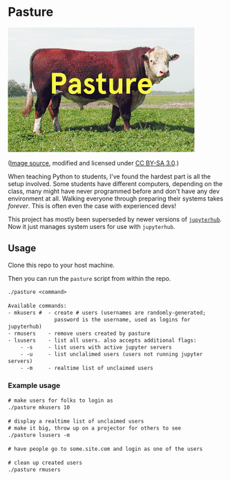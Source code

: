 # Pasture

![Pasture](pasture.jpg)

([Image source](https://commons.wikimedia.org/wiki/File:PolledHereford_bull.jpg), modified and licensed under [CC BY-SA 3.0](https://creativecommons.org/licenses/by-sa/3.0/deed.en).)

When teaching Python to students, I've found the hardest part is all the setup involved. Some students have different computers, depending on the class, many might have never programmed before and don't have any dev environment at all. Walking everyone through preparing their systems takes _forever_. This is often even the case with experienced devs!

This project has mostly been superseded by newer versions of [`jupyterhub`](https://github.com/jupyter/jupyterhub). Now it just manages system users for use with `jupyterhub`.

## Usage

Clone this repo to your host machine.

Then you can run the `pasture` script from within the repo.

```
./pasture <command>

Available commands:
- mkusers #  - create # users (usernames are randomly-generated;
               password is the username, used as logins for jupyterhub)
- rmusers    - remove users created by pasture
- lsusers    - list all users. also accepts additional flags:
    - -s     - list users with active jupyter servers
    - -u     - list unclalimed users (users not running jupyter servers)
    - -m     - realtime list of unclaimed users
```

### Example usage

```
# make users for folks to login as
./pasture mkusers 10

# display a realtime list of unclaimed users
# make it big, throw up on a projector for others to see
./pasture lsusers -m

# have people go to some.site.com and login as one of the users

# clean up created users
./pasture rmusers
```
